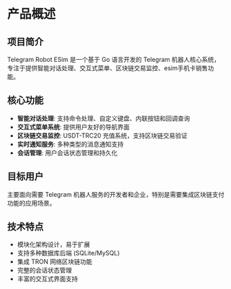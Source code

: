 # 产品概述

## 项目简介

Telegram Robot ESim 是一个基于 Go 语言开发的 Telegram 机器人核心系统，专注于提供智能对话处理、交互式菜单、区块链交易监控、esim手机卡销售功能。

## 核心功能

- **智能对话处理**: 支持命令处理、自定义键盘、内联按钮和回调查询
- **交互式菜单系统**: 提供用户友好的导航界面
- **区块链交易监控**: USDT-TRC20 充值系统，支持区块链交易验证
- **实时通知服务**: 多种类型的消息通知支持
- **会话管理**: 用户会话状态管理和持久化

## 目标用户

主要面向需要 Telegram 机器人服务的开发者和企业，特别是需要集成区块链支付功能的应用场景。

## 技术特点

- 模块化架构设计，易于扩展
- 支持多种数据库后端 (SQLite/MySQL)
- 集成 TRON 网络区块链功能
- 完整的会话状态管理
- 丰富的交互式界面支持